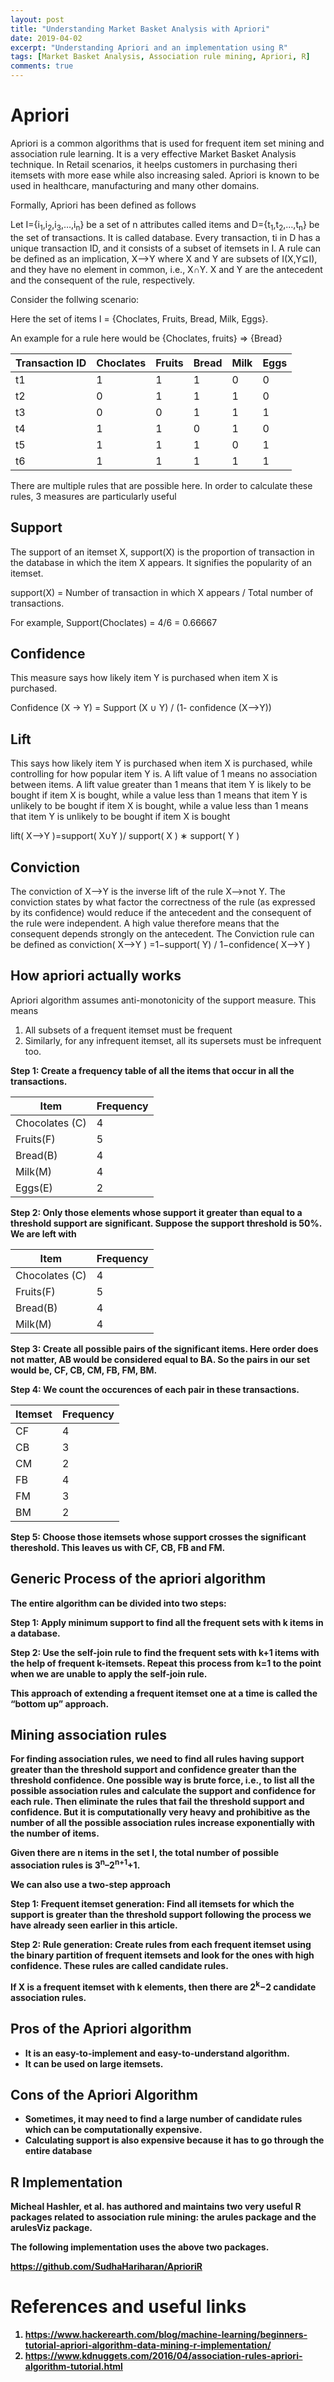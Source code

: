 ```yaml
---
layout: post
title: "Understanding Market Basket Analysis with Apriori"
date: 2019-04-02
excerpt: "Understanding Apriori and an implementation using R"
tags: [Market Basket Analysis, Association rule mining, Apriori, R]
comments: true
---
```


# Apriori 
Apriori is a common algorithms that is used for frequent item set mining and association rule learning. It is a very effective Market Basket Analysis technique. In Retail scenarios, it heelps customers in purchasing theri itemsets with more ease while also increasing saled. Apriori is known to be used in healthcare, manufacturing and many other domains.

Formally, Apriori has been defined as follows

Let I={i<sub>1</sub>,i<sub>2</sub>,i<sub>3</sub>,…,i<sub>n</sub>} be a set of n attributes called items and D={t<sub>1</sub>,t<sub>2</sub>,…,t<sub>n</sub>} be the set of transactions. It is called database. Every transaction, ti in D has a unique transaction ID, and it consists of a subset of itemsets in I.
A rule can be defined as an implication, X⟶Y where X and Y are subsets of I(X,Y⊆I), and they have no element in common, i.e., X∩Y. X and Y are the antecedent and the consequent of the rule, respectively.

Consider the follwing scenario:

Here the set of items I = {Choclates, Fruits, Bread, Milk, Eggs}. 

An example for a rule here would be {Choclates, fruits} => {Bread}

| Transaction ID 	| 	Choclates 	| 			Fruits 	| Bread 	| Milk 	| Eggs 	|
|----------------	|-----------	|--------	|-------	|------	|------	|
| t1             	| 1         	| 1      	| 1     	| 0    	| 0    	|
| t2             	| 0         	| 1      	| 1     	| 1    	| 0    	|
| t3             	| 0         	| 0      	| 1     	| 1    	| 1    	|
| t4             	| 1         	| 1      	| 0     	| 1    	| 0    	|
| t5             	| 1         	| 1      	| 1     	| 0    	| 1    	|
| t6             	| 1         	| 1      	| 1     	| 1    	| 1    	|

There are multiple rules that are possible here. In order to calculate these rules, 3 measures are particularly useful

## Support

The support of an itemset X, support(X) is the proportion of transaction in the database in which the item X appears. It signifies the popularity of an itemset.

support(X) = Number of transaction in which X appears / Total number of transactions.

For example, Support(Choclates) = 4/6 = 0.66667

## Confidence

This measure says how likely item Y is purchased when item X is purchased. 

Confidence (X -> Y) = Support (X ∪ Y) / (1- confidence (X⟶Y)) 

## Lift

This says how likely item Y is purchased when item X is purchased, while controlling for how popular item Y is. A lift value of 1 means no association between items. A lift value greater than 1 means that item Y is likely to be bought if item X is bought, while a value less than 1 means that item Y is unlikely to be bought if item X is bought, while a value less than 1 means that item Y is unlikely to be bought if item X is bought

lift( X⟶Y )=support( X∪Y )/ support( X ) ∗ support( Y )

## Conviction
The conviction of X⟶Y is the inverse lift of the rule X⟶not Y. 
The conviction states by what factor the correctness of the rule (as expressed by its confidence) would reduce if the antecedent and the consequent of the rule were independent. A high value therefore means that the consequent depends strongly on the antecedent.
The Conviction rule can be defined as
conviction( X⟶Y ) =1−support( Y) / 1−confidence( X⟶Y )

## How apriori actually works

Apriori algorithm assumes anti-monotonicity of the support measure. This means

1. All subsets of a frequent itemset must be frequent
2. Similarly, for any infrequent itemset, all its supersets must be infrequent too.

<b>Step 1<b>: Create a frequency table of all the items that occur in all the transactions. 

| Item           	| Frequency 	|
|----------------	|-----------	|
| Chocolates (C) 	| 4         	|
| Fruits(F)      	| 5         	|
| Bread(B)       	| 4         	|
| Milk(M)        	| 4         	|
| Eggs(E)        	| 2         	|

<b> Step 2: </b> Only those elements whose support it greater than equal to a threshold support are significant. Suppose the support threshold is 50%. We are left with 

| Item           	| Frequency 	|
|----------------	|-----------	|
| Chocolates (C) 	| 4         	|
| Fruits(F)      	| 5         	|
| Bread(B)       	| 4         	|
| Milk(M)        	| 4         	|

<b> Step 3: </b> Create all possible pairs of the significant items. Here order does not matter, AB would be considered equal to BA. So the pairs in our set would be, CF, CB, CM, FB, FM, BM. 

<b> Step 4: </b> We count the occurences of each pair in these transactions.

| Itemset 	| Frequency 	|
|---------	|-----------	|
| CF      	| 4         	|
| CB      	| 3         	|
| CM      	| 2         	|
| FB      	| 4         	|
| FM      	| 3         	|
| BM      	| 2         	|


<b> Step 5: </b> Choose those itemsets whose support crosses the significant thereshold. This leaves us with CF, CB, FB and FM. 

## Generic Process of the apriori algorithm

The entire algorithm can be divided into two steps:

Step 1: Apply minimum support to find all the frequent sets with k items in a database.

Step 2: Use the self-join rule to find the frequent sets with k+1 items with the help of frequent k-itemsets. Repeat this process from k=1 to the point when we are unable to apply the self-join rule.

This approach of extending a frequent itemset one at a time is called the “bottom up” approach.

## Mining association rules

For finding association rules, we need to find all rules having support greater than the threshold support and confidence greater than the threshold confidence. One possible way is brute force, i.e., to list all the possible association rules and calculate the support and confidence for each rule. Then eliminate the rules that fail the threshold support and confidence. But it is computationally very heavy and prohibitive as the number of all the possible association rules increase exponentially with the number of items.

Given there are n items in the set I, the total number of possible association rules is 3<sup>n</sup>–2<sup>n+1</sup>+1.

We can also use a two-step approach

Step 1: Frequent itemset generation: Find all itemsets for which the support is greater than the threshold support following the process we have already seen earlier in this article.

Step 2: Rule generation: Create rules from each frequent itemset using the binary partition of frequent itemsets and look for the ones with high confidence. These rules are called candidate rules.

If X is a frequent itemset with k elements, then there are 2<sup>k</sup>−2 candidate association rules.

## Pros of the Apriori algorithm

* It is an easy-to-implement and easy-to-understand algorithm.
* It can be used on large itemsets.

## Cons of the Apriori Algorithm

* Sometimes, it may need to find a large number of candidate rules which can be computationally expensive.
* Calculating support is also expensive because it has to go through the entire database

## R Implementation 
Micheal Hashler, et al. has authored and maintains two very useful R packages related to association rule mining: the arules package and the arulesViz package. 

The following implementation uses the above two packages. 

https://github.com/SudhaHariharan/AprioriR

# References and useful links
1. https://www.hackerearth.com/blog/machine-learning/beginners-tutorial-apriori-algorithm-data-mining-r-implementation/
2. https://www.kdnuggets.com/2016/04/association-rules-apriori-algorithm-tutorial.html
